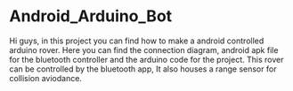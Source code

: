 # Android_Arduino_Bot

Hi guys, in this project you can find how to make a android controlled arduino rover. Here you can find the connection diagram, android apk file for the bluetooth controller and the arduino code for the project. This rover can be controlled by the bluetooth app, It also houses a range sensor for collision aviodance.
